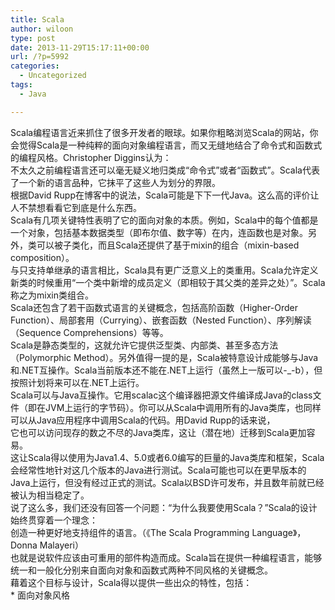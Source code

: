 ```yaml
---
title: Scala
author: wiloon
type: post
date: 2013-11-29T15:17:11+00:00
url: /?p=5992
categories:
  - Uncategorized
tags:
  - Java

---
```

<div>
  Scala编程语言近来抓住了很多开发者的眼球。如果你粗略浏览Scala的网站，你会觉得Scala是一种纯粹的面向对象编程语言，而又无缝地结合了命令式和函数式的编程风格。Christopher Diggins认为：
</div>

<div>
  不太久之前编程语言还可以毫无疑义地归类成“命令式”或者“函数式”。Scala代表了一个新的语言品种，它抹平了这些人为划分的界限。
</div>

<div>
  根据David Rupp在博客中的说法，Scala可能是下下一代Java。这么高的评价让人不禁想看看它到底是什么东西。
</div>

<div>
  Scala有几项关键特性表明了它的面向对象的本质。例如，Scala中的每个值都是一个对象，包括基本数据类型（即布尔值、数字等）在内，连函数也是对象。另外，类可以被子类化，而且Scala还提供了基于mixin的组合（mixin-based composition）。
</div>

<div>
  与只支持单继承的语言相比，Scala具有更广泛意义上的类重用。Scala允许定义新类的时候重用“一个类中新增的成员定义（即相较于其父类的差异之处）”。Scala称之为mixin类组合。
</div>

<div>
  Scala还包含了若干函数式语言的关键概念，包括高阶函数（Higher-Order Function）、局部套用（Currying）、嵌套函数（Nested Function）、序列解读（Sequence Comprehensions）等等。
</div>

<div>
  Scala是静态类型的，这就允许它提供泛型类、内部类、甚至多态方法（Polymorphic Method）。另外值得一提的是，Scala被特意设计成能够与Java和.NET互操作。Scala当前版本还不能在.NET上运行（虽然上一版可以-_-b），但按照计划将来可以在.NET上运行。
</div>

<div>
  Scala可以与Java互操作。它用scalac这个编译器把源文件编译成Java的class文件（即在JVM上运行的字节码）。你可以从Scala中调用所有的Java类库，也同样可以从Java应用程序中调用Scala的代码。用David Rupp的话来说，
</div>

<div>
  它也可以访问现存的数之不尽的Java类库，这让（潜在地）迁移到Scala更加容易。
</div>

<div>
  这让Scala得以使用为Java1.4、5.0或者6.0编写的巨量的Java类库和框架，Scala会经常性地针对这几个版本的Java进行测试。Scala可能也可以在更早版本的Java上运行，但没有经过正式的测试。Scala以BSD许可发布，并且数年前就已经被认为相当稳定了。
</div>

<div>
  说了这么多，我们还没有回答一个问题：“为什么我要使用Scala？”Scala的设计始终贯穿着一个理念：
</div>

<div>
  创造一种更好地支持组件的语言。（《The Scala Programming Language》，Donna Malayeri）
</div>

<div>
  也就是说软件应该由可重用的部件构造而成。Scala旨在提供一种编程语言，能够统一和一般化分别来自面向对象和函数式两种不同风格的关键概念。
</div>

<div>
  藉着这个目标与设计，Scala得以提供一些出众的特性，包括：
</div>

<div>
  * 面向对象风格
</div>